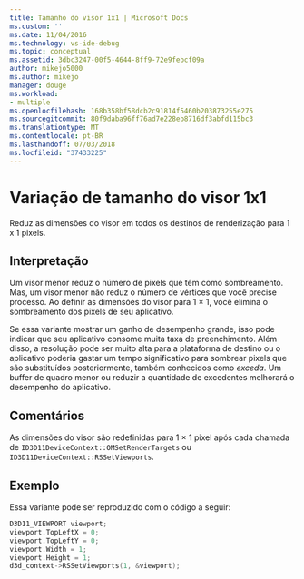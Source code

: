 ```yaml
---
title: Tamanho do visor 1x1 | Microsoft Docs
ms.custom: ''
ms.date: 11/04/2016
ms.technology: vs-ide-debug
ms.topic: conceptual
ms.assetid: 3dbc3247-00f5-4644-8ff9-72e9febcf09a
author: mikejo5000
ms.author: mikejo
manager: douge
ms.workload:
- multiple
ms.openlocfilehash: 168b358bf58dcb2c91814f5460b203873255e275
ms.sourcegitcommit: 80f9daba96ff76ad7e228eb8716df3abfd115bc3
ms.translationtype: MT
ms.contentlocale: pt-BR
ms.lasthandoff: 07/03/2018
ms.locfileid: "37433225"
---
```

# <a name="1x1-viewport-size-variant"></a>Variação de tamanho do visor 1x1
Reduz as dimensões do visor em todos os destinos de renderização para 1 x 1 pixels.  
  
## <a name="interpretation"></a>Interpretação  
 Um visor menor reduz o número de pixels que têm como sombreamento. Mas, um visor menor não reduz o número de vértices que você precise processo. Ao definir as dimensões do visor para 1 × 1, você elimina o sombreamento dos pixels de seu aplicativo.  
  
 Se essa variante mostrar um ganho de desempenho grande, isso pode indicar que seu aplicativo consome muita taxa de preenchimento. Além disso, a resolução pode ser muito alta para a plataforma de destino ou o aplicativo poderia gastar um tempo significativo para sombrear pixels que são substituídos posteriormente, também conhecidos como *exceda*. Um buffer de quadro menor ou reduzir a quantidade de excedentes melhorará o desempenho do aplicativo.  
  
## <a name="remarks"></a>Comentários  
 As dimensões do visor são redefinidas para 1 × 1 pixel após cada chamada de `ID3D11DeviceContext::OMSetRenderTargets` ou `ID3D11DeviceContext::RSSetViewports`.  
  
## <a name="example"></a>Exemplo  
 Essa variante pode ser reproduzido com o código a seguir:  
  
```cpp
D3D11_VIEWPORT viewport;  
viewport.TopLeftX = 0;  
viewport.TopLeftY = 0;  
viewport.Width = 1;  
viewport.Height = 1;  
d3d_context->RSSetViewports(1, &viewport);  
```
